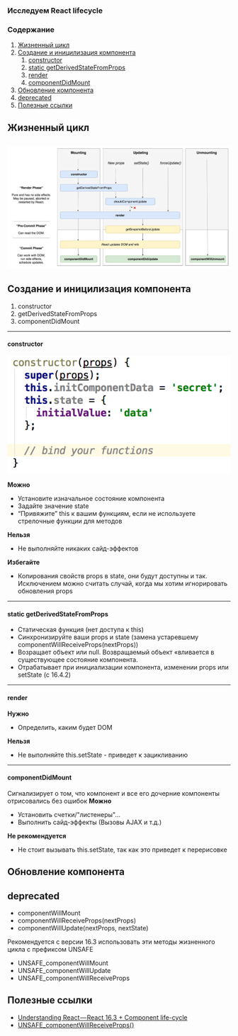 ### Исследуем React lifecycle
### Содержание
1. [Жизненный цикл](#жизненный-цикл)
1. [Создание и иницилизация компонента](#создание-и-иницилизация-компонента)
    1. [constructor](#constructor)
    1. [static getDerivedStateFromProps](#static-getderivedstatefromprops)
    1. [render](#render)
    1. [componentDidMount](#componentdidmount)
1. [Обновление компонента](#обновление-компонента)
1. [deprecated](#deprecated)
1. [Полезные ссылки](#полезные-ссылки)

## Жизненный цикл
![lifecycle](lifecycle.jpeg)
---
## Создание и иницилизация компонента
1. constructor
1. getDerivedStateFromProps
1. componentDidMount
---
#### constructor
![constructor](imgs/constructor.png)

**Можно**
* Установите изначальное состояние компонента
* Задайте значение state
* “Привяжите” this к вашим функциям, если не используете стрелочные функции для методов

**Нельзя**
* Не выполняйте никаких сайд-эффектов

**Избегайте**
* Копирования свойств props в state, они будут доступны и так. Исключением можно считать случай, когда мы хотим игнорировать обновления props
---
#### static getDerivedStateFromProps
* Статическая функция (нет доступа к this)
* Синхронизируйте ваши props и state (замена устаревшему componentWillReceiveProps(nextProps))
* Возращает объект или null. Возвращаемый объект «вливается в существующее состояние компонента.
* Отрабатывает при инициализации компонента, изменении props или setState (с 16.4.2)
---------------------
#### render
**Нужно**
* Определить, каким будет DOM

**Нельзя**
* Не выполняйте this.setState - приведет к зацикливанию
---
#### componentDidMount
Сигнализирует о том, что компонент и все его дочерние компоненты отрисовались без ошибок
**Можно**
* Установить счетки/"листенеры"...
* Выполнить сайд-эффекты (Вызовы AJAX и т.д.)

**Не рекомендуется**
* Не стоит вызывать this.setState, так как это приведет к перерисовке

## Обновление компонента

## deprecated

* componentWillMount
* componentWillReceiveProps(nextProps)
* componentWillUpdate(nextProps, nextState)

Рекомендуется с версии 16.3 использовать эти методы жизненного цикла с префиксом UNSAFE

* UNSAFE_componentWillMount
* UNSAFE_componentWillUpdate
* UNSAFE_componentWillReceiveProps


## Полезные ссылки

* [Understanding React — React 16.3 + Component life-cycle](https://medium.com/@baphemot/understanding-react-react-16-3-component-life-cycle-23129bc7a705)
* [UNSAFE_componentWillReceiveProps()](https://reactjs.org/docs/react-component.html#unsafe_componentwillreceiveprops)








